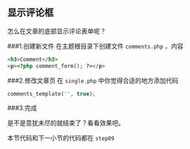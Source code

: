 ## 显示评论框

怎么在文章的底部显示评论表单呢？

###1.创建新文件
在主题根目录下创建文件 `comments.php` ，内容

```html
<h3>Comment</h3>
<p><?php comment_form(); ?></p>
```

###2.修改文章页
在 `single.php` 中你觉得合适的地方添加代码

```php
comments_template('', true);
```
###3.完成

是不是意犹未尽的就结束了？看看效果吧。

本节代码和下一小节的代码都在 `step09`
